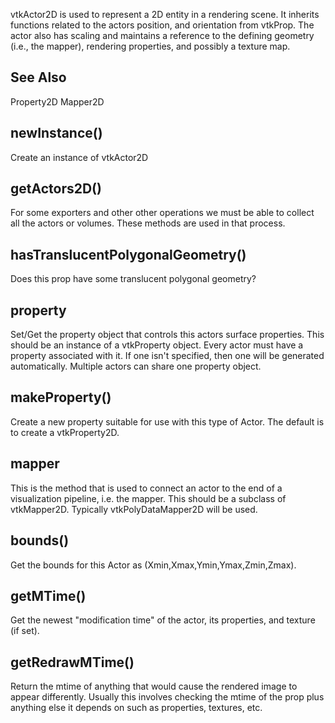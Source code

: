 vtkActor2D is used to represent a 2D entity in a rendering scene. It inherits
functions related to the actors position, and orientation from
vtkProp. The actor also has scaling and maintains a reference to the
defining geometry (i.e., the mapper), rendering properties, and possibly a
texture map.

## See Also

Property2D Mapper2D

## newInstance()

Create an instance of vtkActor2D

## getActors2D()

For some exporters and other other operations we must be
able to collect all the actors or volumes. These methods
are used in that process.

## hasTranslucentPolygonalGeometry()

Does this prop have some translucent polygonal geometry?

## property

Set/Get the property object that controls this actors surface
properties. This should be an instance of a vtkProperty object. Every
actor must have a property associated with it. If one isn't specified,
then one will be generated automatically. Multiple actors can share one
property object.

## makeProperty()

Create a new property suitable for use with this type of Actor.
The default is to create a vtkProperty2D.

## mapper

This is the method that is used to connect an actor to the end of a
visualization pipeline, i.e. the mapper. This should be a subclass
of vtkMapper2D. Typically vtkPolyDataMapper2D will be used.

## bounds()

Get the bounds for this Actor as (Xmin,Xmax,Ymin,Ymax,Zmin,Zmax).

## getMTime()

Get the newest "modification time" of the actor, its properties, and texture (if set).

## getRedrawMTime()

Return the mtime of anything that would cause the rendered image to
appear differently. Usually this involves checking the mtime of the
prop plus anything else it depends on such as properties, textures,
etc.
